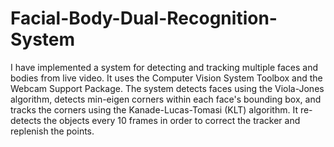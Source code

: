 # Facial-Body-Dual-Recognition-System

I have implemented a system for detecting and tracking multiple faces and bodies from live video. It uses the Computer Vision System Toolbox and the Webcam Support Package. The system detects faces using the Viola-Jones algorithm, detects min-eigen corners within each face's bounding box, and tracks the corners using the Kanade-Lucas-Tomasi (KLT) algorithm. It re-detects the objects every 10 frames in order to correct the tracker and replenish the points.
